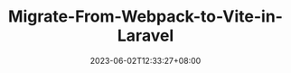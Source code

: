 ---
title: "Migrate-From-Webpack-to-Vite-in-Laravel"
date: 2023-06-02T12:33:27+08:00
draft: true # Set 'false' to publish
description: ""
categories:
- Articles
tags:
- 
---